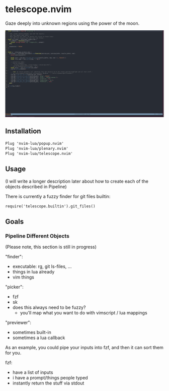 # telescope.nvim

Gaze deeply into unknown regions using the power of the moon.

![Example](./media/simple_rg_v1.gif)

## Installation

```vim
Plug 'nvim-lua/popup.nvim'
Plug 'nvim-lua/plenary.nvim'
Plug 'nvim-lua/telescope.nvim'
```

## Usage

(I will write a longer description later about how to create each of the objects described in Pipeline)

There is currently a fuzzy finder for git files builtin:

```
require('telescope.builtin').git_files()
```

## Goals


### Pipeline Different Objects

(Please note, this section is still in progress)

"finder":
- executable: rg, git ls-files, ...
- things in lua already
- vim things

"picker":
- fzf
- sk
- does this always need to be fuzzy?
    - you'll map what you want to do with vimscript / lua mappings

"previewer":
- sometimes built-in
- sometimes a lua callback


As an example, you could pipe your inputs into fzf, and then it can sort them for you.

fzf:
- have a list of inputs
- i have a prompt/things people typed
- instantly return the stuff via stdout
